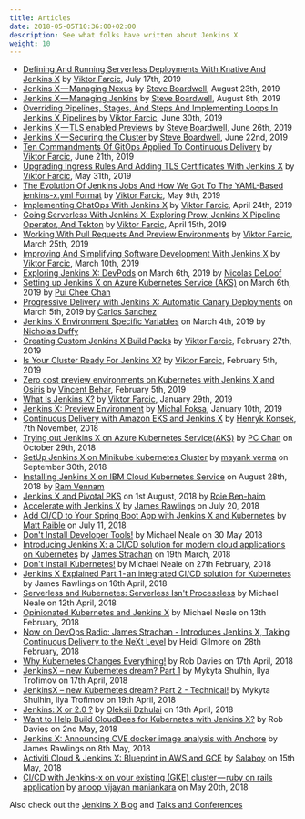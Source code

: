 ```yaml
---
title: Articles
date: 2018-05-05T10:36:00+02:00
description: See what folks have written about Jenkins X
weight: 10
---
```


* [Defining And Running Serverless Deployments With Knative And Jenkins X](https://technologyconversations.com/2019/07/17/defining-and-running-serverless-deployments-with-knative-and-jenkins-x/) by [Viktor Farcic](https://technologyconversations.com), July 17th, 2019
* [Jenkins X — Managing Nexus](https://itnext.io/jenkins-x-managing-nexus-17d31ad493d6?source=friends_link&sk=8bfb32a5e9bf1170c0b3430731144adf) by [Steve Boardwell](https://medium.com/@sboardwell), August 23th, 2019
* [Jenkins X — Managing Jenkins](https://itnext.io/jenkins-x-managing-jenkins-926f0e0f8bcf?source=friends_link&sk=3dcd9c4a8c028661f0b09156c14c271e) by [Steve Boardwell](https://medium.com/@sboardwell), August 8th, 2019
* [Overriding Pipelines, Stages, And Steps And Implementing Loops In Jenkins X Pipelines](https://technologyconversations.com/2019/06/30/overriding-pipelines-stages-and-steps-and-implementing-loops-in-jenkins-x-pipelines/) by [Viktor Farcic](https://technologyconversations.com), June 30th, 2019
* [Jenkins X — TLS enabled Previews](https://itnext.io/jenkins-x-tls-enabled-previews-d04fa68c7ce9?source=friends_link&sk=c13828b223f56ed662fd7ec0872c3d1e) by [Steve Boardwell](https://medium.com/@sboardwell), June 26th, 2019
* [Jenkins X — Securing the Cluster](https://itnext.io/jenkins-x-securing-the-cluster-e1b9fcd8dd05?source=friends_link&sk=e1e46e780908b2e3c8415c3191e82c56) by [Steve Boardwell](https://medium.com/@sboardwell), June 22nd, 2019
* [Ten Commandments Of GitOps Applied To Continuous Delivery](https://technologyconversations.com/2019/06/21/ten-commandments-of-gitops-applied-to-continuous-delivery/) by [Viktor Farcic](https://technologyconversations.com), June 21th, 2019
* [Upgrading Ingress Rules And Adding TLS Certificates With Jenkins X](https://technologyconversations.com/2019/05/31/upgrading-ingress-rules-and-adding-tls-certificates-with-jenkins-x/) by [Viktor Farcic](https://technologyconversations.com), May 31th, 2019
* [The Evolution Of Jenkins Jobs And How We Got To The YAML-Based jenkins-x.yml Format](https://technologyconversations.com/2019/05/09/the-evolution-of-jenkins-jobs-and-how-we-got-to-the-yaml-based-jenkins-x-yml-format/) by [Viktor Farcic](https://technologyconversations.com), May 9th, 2019
* [Implementing ChatOps With Jenkins X](https://technologyconversations.com/2019/04/24/implementing-chatops-with-jenkins-x/) by [Viktor Farcic](https://technologyconversations.com), April 24th, 2019
* [Going Serverless With Jenkins X: Exploring Prow, Jenkins X Pipeline Operator, And Tekton](https://technologyconversations.com/2019/04/15/going-serverless-with-jenkins-x-exploring-prow-jenkins-x-pipeline-operator-and-tekton/) by [Viktor Farcic](https://technologyconversations.com), April 15th, 2019
* [Working With Pull Requests And Preview Environments](https://technologyconversations.com/2019/03/25/working-with-pull-requests-and-preview-environments/) by [Viktor Farcic](https://technologyconversations.com), March 25th, 2019
* [Improving And Simplifying Software Development With Jenkins X](https://technologyconversations.com/2019/03/10/improving-and-simplifying-software-development-with-jenkins-x/) by [Viktor Farcic](https://technologyconversations.com), March 10th, 2019
* [Exploring Jenkins X: DevPods](https://www.cloudbees.com/blog/exploring-jenkins-x-devpod) on March 6th, 2019 by [Nicolas DeLoof](https://www.cloudbees.com/blogs/nicolas-deloof)
* [Setting up Jenkins X on Azure Kubernetes Service (AKS)](https://cloudblogs.microsoft.com/opensource/2019/03/06/jenkins-x-azure-kubernetes-service-setup/) on March 6th, 2019 by [Pui Chee Chan](https://cloudblogs.microsoft.com/opensource/author/pui-chee-chan/)
* [Progressive Delivery with Jenkins X: Automatic Canary Deployments](https://blog.csanchez.org/2019/03/05/progressive-delivery-with-jenkins-x-automatic-canary-deployments/) on March 5th, 2019 by  [Carlos Sanchez](https://blog.csanchez.org/author/carlossanchez/)
* [Jenkins X Environment Specific Variables](https://nicholasduffy.com/posts/jenkins-x-environment-specific-variables/) on March 4th, 2019 by [Nicholas Duffy](https://nicholasduffy.com/) 
* [Creating Custom Jenkins X Build Packs](https://technologyconversations.com/2019/02/27/creating-custom-jenkins-x-build-packs/) by [Viktor Farcic](https://technologyconversations.com), February 27th, 2019
* [Is Your Cluster Ready For Jenkins X?](https://technologyconversations.com/2019/02/05/is-your-cluster-ready-for-jenkins-x/) by [Viktor Farcic](https://technologyconversations.com), February 5th, 2019
* [Zero cost preview environments on Kubernetes with Jenkins X and Osiris](https://medium.com/@vbehar/zero-cost-preview-environments-on-kubernetes-with-jenkins-x-and-osiris-bd9ce0148d03) by [Vincent Behar](https://medium.com/@vbehar), February 5th, 2019
* [What Is Jenkins X?](https://technologyconversations.com/2019/01/29/what-is-jenkins-x/) by [Viktor Farcic](https://technologyconversations.com), January 29th, 2019
* [Jenkins X: Preview Environment](https://medium.com/@MichalFoksa/jenkins-x-preview-environment-3bf2424a05e4) by [Michal Foksa](https://medium.com/@MichalFoksa), January 10th, 2019
* [Continuous Delivery with Amazon EKS and Jenkins X](https://aws.amazon.com/blogs/opensource/continuous-delivery-eks-jenkins-x/) by [Henryk Konsek](https://twitter.com/hekonsek), 7th November, 2018
* [Trying out Jenkins X on Azure Kubernetes Service(AKS)](https://medium.com/@puichan/trying-out-jenkins-x-on-azure-kubernetes-service-aks-20fe94bd72d2) by [PC Chan](https://medium.com/@puichan) on October 29th, 2018
* [SetUp Jenkins X on Minikube kubernetes Cluster](https://medium.com/@mayank.023/setup-jenkinsx-on-minikube-kubernetes-cluster-c519264bb991) by [mayank verma](https://medium.com/@mayank.023) on September 30th, 2018  
* [Installing Jenkins X on IBM Cloud Kubernetes Service](https://www.ibm.com/blogs/bluemix/2018/08/installing-jenkins-x-on-ibm-cloud-kubernetes-service/) on August 28th, 2018 by [Ram Vennam](https://www.ibm.com/blogs/bluemix/author/rvennamus-ibm-com/) 
* [Jenkins X and Pivotal PKS](http://www.routetocloud.com/2018/08/1969/) on 1st August, 2018 by [Roie Ben-haim](https://twitter.com/roie9876)
* [Accelerate with Jenkins X](https://jenkins.io/blog/2018/07/19/jenkins-x-accelerate/) by [James Rawlings](https://twitter.com/jdrawlings/) on July 20, 2018 
* [Add CI/CD to Your Spring Boot App with Jenkins X and Kubernetes](https://developer.okta.com/blog/2018/07/11/ci-cd-spring-boot-jenkins-x-kubernetes) by [Matt Raible](https://twitter.com/mraible/) on July 11, 2018 
* [Don't Install Developer Tools!](https://www.cloudbees.com/blog/don%E2%80%99t-install-development-tools) by Michael Neale on 30 May 2018
* [Introducing Jenkins X: a CI/CD solution for modern cloud applications on Kubernetes](https://jenkins.io/blog/2018/03/19/introducing-jenkins-x/) by [James Strachan](https://twitter.com/jstrachan) on 19th March, 2018
* [Don't Install Kubernetes!](https://www.cloudbees.com/blog/dont-install-kubernetes) by Michael Neale on 27th February, 2018
* [Jenkins X Explained Part 1 - an integrated CI/CD solution for Kubernetes](https://jenkins.io/blog/2018/04/16/jenkins-x-explained-part1/) by James Rawlings on 16th April, 2018
* [Serverless and Kubernetes: Serverless Isn't Processless](https://www.cloudbees.com/blog/serverless-and-kubernetes-serverless-isnt-processless) by Michael Neale on 12th April, 2018
* [Opinionated Kubernetes and Jenkins X](https://www.cloudbees.com/blog/opinionated-kubernetes-and-jenkins-x) by Michael Neale on 13th February, 2018
* [Now on DevOps Radio: James Strachan - Introduces Jenkins X, Taking Continuous Delivery to the NeXt Level](https://www.cloudbees.com/blog/now-devops-radio-james-strachan-introduces-jenkins-x-taking-continuous-delivery-next-level) by Heidi Gilmore on 28th February, 2018
* [Why Kubernetes Changes Everything!](https://www.cloudbees.com/blog/why-kubernetes-changes-everything) by Rob Davies on 17th April, 2018
* [JenkinsX – new Kubernetes dream? Part 1](https://blog.octo.com/en/jenkinsx-new-kubernetes-dream-part-1/) by Mykyta Shulhin, Ilya Trofimov on 17th April, 2018
* [JenkinsX – new Kubernetes dream? Part 2 - Technical!](https://blog.octo.com/en/jenkinsx-new-kubernetes-dream-part-2/) by Mykyta Shulhin, Ilya Trofimov on 19th April, 2018
* [Jenkins: X or 2.0 ?](https://dzone.com/articles/jenkins-x-the-good-bad-and-ugly) by [Oleksii Dzhulai](https://medium.com/@odzhu) on 13th April, 2018 
* [Want to Help Build CloudBees for Kubernetes with Jenkins X?](https://www.cloudbees.com/blog/want-help-build-cloudbees-kubernetes-jenkins-x) by Rob Davies on 2nd May, 2018
* [Jenkins X: Announcing CVE docker image analysis with Anchore](https://jenkins.io/blog/2018/05/08/jenkins-x-anchore/) by James Rawlings on 8th May, 2018
* [Activiti Cloud & Jenkins X: Blueprint in AWS and GCE](https://salaboy.com/2018/05/15/activiti-cloud-jenkins-x-blueprint-in-aws-and-gce/) by [Salaboy](https://salaboy.com/) on 15th May, 2018
* [CI/CD with Jenkins-x on your existing (GKE) cluster — ruby on rails application](https://medium.com/@maniankara/ci-cd-with-jenkins-x-on-your-existing-gke-cluster-ruby-on-rails-application-785d8390a857) by [anoop vijayan maniankara](https://medium.com/@maniankara) on May 20th, 2018

Also check out the [Jenkins X Blog](/blog/news/) and [Talks and Conferences](/docs/getting-started/demos-talks-posts/talks/)

